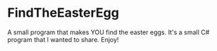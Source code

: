 # FindTheEasterEgg
A small program that makes YOU find the easter eggs. It's a small C# program that I wanted to share. Enjoy!
